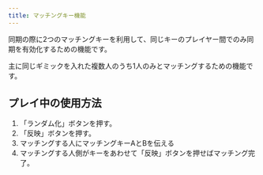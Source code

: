 ```yaml
---
title: マッチングキー機能
---
```


同期の際に2つのマッチングキーを利用して、同じキーのプレイヤー間でのみ同期を有効化するための機能です。

主に同じギミックを入れた複数人のうち1人のみとマッチングするための機能です。

## プレイ中の使用方法

1. 「ランダム化」ボタンを押す。
2. 「反映」ボタンを押す。
3. マッチングする人にマッチングキーAとBを伝える
4. マッチングする人側がキーをあわせて「反映」ボタンを押せばマッチング完了。
